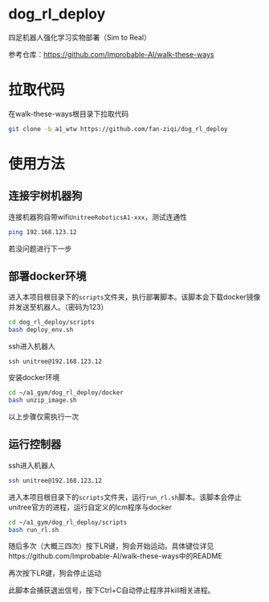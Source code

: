 # dog_rl_deploy
四足机器人强化学习实物部署（Sim to Real）

参考仓库：https://github.com/Improbable-AI/walk-these-ways

# 拉取代码

在walk-these-ways根目录下拉取代码

```bash
git clone -b a1_wtw https://github.com/fan-ziqi/dog_rl_deploy
```

# 使用方法

## 连接宇树机器狗

连接机器狗自带wifi`UnitreeRoboticsA1-xxx`，测试连通性

```bash
ping 192.168.123.12
```

若没问题进行下一步

## 部署docker环境

进入本项目根目录下的`scripts`文件夹，执行部署脚本。该脚本会下载docker镜像并发送至机器人。（密码为123）

```bash
cd dog_rl_deploy/scripts
bash deploy_env.sh
```

ssh进入机器人

```
ssh unitree@192.168.123.12
```

安装docker环境

```bash
cd ~/a1_gym/dog_rl_deploy/docker
bash unzip_image.sh
```

以上步骤仅需执行一次

## 运行控制器

ssh进入机器人

```bash
ssh unitree@192.168.123.12
```

进入本项目根目录下的`scripts`文件夹，运行`run_rl.sh`脚本。该脚本会停止unitree官方的进程，运行自定义的lcm程序与docker

```bash
cd ~/a1_gym/dog_rl_deploy/scripts
bash run_rl.sh
```

随后多次（大概三四次）按下LR键，狗会开始运动。具体键位详见https://github.com/Improbable-AI/walk-these-ways中的README

再次按下LR键，狗会停止运动

此脚本会捕获退出信号，按下Ctrl+C自动停止程序并kill相关进程。
